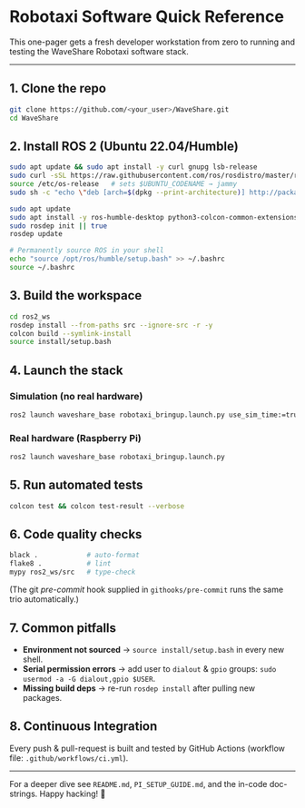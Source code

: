 # Robotaxi Software Quick Reference

This one-pager gets a fresh developer workstation from zero to running and testing the WaveShare Robotaxi software stack.

---

## 1. Clone the repo
```bash
git clone https://github.com/<your_user>/WaveShare.git
cd WaveShare
```

## 2. Install ROS 2 (Ubuntu 22.04/Humble)
```bash
sudo apt update && sudo apt install -y curl gnupg lsb-release
sudo curl -sSL https://raw.githubusercontent.com/ros/rosdistro/master/ros.key | sudo apt-key add -
source /etc/os-release   # sets $UBUNTU_CODENAME → jammy
sudo sh -c "echo \"deb [arch=$(dpkg --print-architecture)] http://packages.ros.org/ros2/ubuntu $UBUNTU_CODENAME main\" > /etc/apt/sources.list.d/ros2.list"

sudo apt update
sudo apt install -y ros-humble-desktop python3-colcon-common-extensions python3-rosdep
sudo rosdep init || true
rosdep update

# Permanently source ROS in your shell
echo "source /opt/ros/humble/setup.bash" >> ~/.bashrc
source ~/.bashrc
```

## 3. Build the workspace
```bash
cd ros2_ws
rosdep install --from-paths src --ignore-src -r -y
colcon build --symlink-install
source install/setup.bash
```

## 4. Launch the stack
### Simulation (no real hardware)
```bash
ros2 launch waveshare_base robotaxi_bringup.launch.py use_sim_time:=true
```

### Real hardware (Raspberry Pi)
```bash
ros2 launch waveshare_base robotaxi_bringup.launch.py
```

## 5. Run automated tests
```bash
colcon test && colcon test-result --verbose
```

## 6. Code quality checks
```bash
black .            # auto-format
flake8 .           # lint
mypy ros2_ws/src   # type-check
```
(The git *pre-commit* hook supplied in `githooks/pre-commit` runs the same trio automatically.)

## 7. Common pitfalls
* **Environment not sourced** → `source install/setup.bash` in every new shell.
* **Serial permission errors** → add user to `dialout` & `gpio` groups: `sudo usermod -a -G dialout,gpio $USER`.
* **Missing build deps** → re-run `rosdep install` after pulling new packages.

## 8. Continuous Integration
Every push & pull-request is built and tested by GitHub Actions (workflow file: `.github/workflows/ci.yml`).

---
For a deeper dive see `README.md`, `PI_SETUP_GUIDE.md`, and the in-code doc-strings. Happy hacking! 🚀